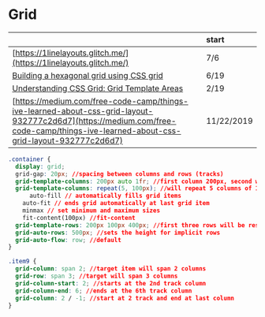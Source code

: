 # Grid

|  | start |
| :--- | :--- |
| [https://1linelayouts.glitch.me/](https://1linelayouts.glitch.me/) | 7/6 |
| [Building a hexagonal grid using CSS grid](https://ninjarockstar.dev/css-hex-grids/) | 6/19 |
| [Understanding CSS Grid: Grid Template Areas](https://www.smashingmagazine.com/2020/02/understanding-css-grid-template-areas/) | 2/19 |
| [https://medium.com/free-code-camp/things-ive-learned-about-css-grid-layout-932777c2d6d7](https://medium.com/free-code-camp/things-ive-learned-about-css-grid-layout-932777c2d6d7) | 11/22/2019 |

```css
.container {
  display: grid;
  grid-gap: 20px; //spacing between columns and rows (tracks)
  grid-template-columns: 200px auto 1fr; //first column 200px, second will fill depending on content width, and third will take 1 fractional rows
  grid-template-columns: repeat(5, 100px); //will repeat 5 columns of 100px
      auto-fill // automatically fills grid items
    auto-fit // ends grid automatically at last grid item
    minmax // set minimum and maximum sizes
    fit-content(100px) //fit-content
  grid-template-rows: 200px 100px 400px; //first three rows will be respective pixel size
  grid-auto-rows: 500px; //sets the height for implicit rows
  grid-auto-flow: row; //default
}

.item9 {
  grid-column: span 2; //target item will span 2 columns
  grid-row: span 3; //target will span 3 columns
  grid-column-start: 2; //starts at the 2nd track column
  grid-column-end: 6; //ends at the 6th track column
  grid-column: 2 / -1; //start at 2 track and end at last column
}

```

